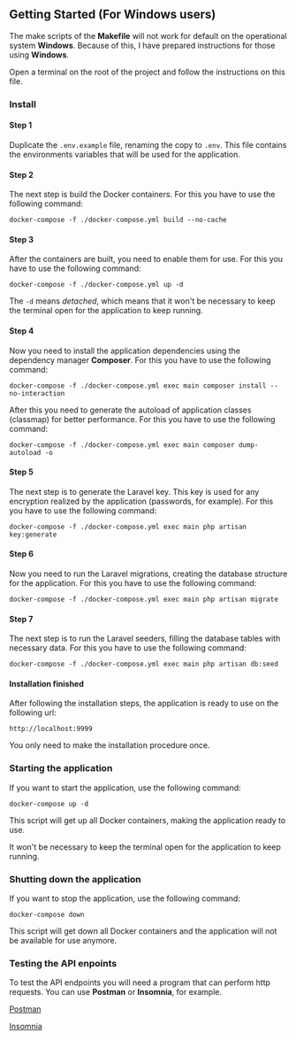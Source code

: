## Getting Started (For Windows users)

The make scripts of the **Makefile** will not work for default on the operational system **Windows**. Because of this, I have prepared instructions for those using **Windows**.

Open a terminal on the root of the project and follow the instructions on this file.

### Install

#### Step 1

Duplicate the `.env.example` file, renaming the copy to `.env`. This file contains the environments variables that will be used for the application.

#### Step 2

The next step is build the Docker containers. For this you have to use the following command:

```
docker-compose -f ./docker-compose.yml build --no-cache
```

#### Step 3

After the containers are built, you need to enable them for use. For this you have to use the following command:

```
docker-compose -f ./docker-compose.yml up -d
```

The `-d` means *detached*, which means that it won't be necessary to keep the terminal open for the application to keep running.

#### Step 4

Now you need to install the application dependencies using the dependency manager **Composer**. For this you have to use the following command:

```
docker-compose -f ./docker-compose.yml exec main composer install --no-interaction
```

After this you need to generate the autoload of application classes (classmap) for better performance. For this you have to use the following command:

```
docker-compose -f ./docker-compose.yml exec main composer dump-autoload -o
```

#### Step 5

The next step is to generate the Laravel key. This key is used for any encryption realized by the application (passwords, for example). For this you have to use the following command:

```
docker-compose -f ./docker-compose.yml exec main php artisan key:generate
```

#### Step 6

Now you need to run the Laravel migrations, creating the database structure for the application. For this you have to use the following command:

```
docker-compose -f ./docker-compose.yml exec main php artisan migrate
```

#### Step 7

The next step is to run the Laravel seeders, filling the database tables with necessary data. For this you have to use the following command:

```
docker-compose -f ./docker-compose.yml exec main php artisan db:seed
```

#### Installation finished

After following the installation steps, the application is ready to use on the following url:

```
http://localhost:9999
```

You only need to make the installation procedure once.

### Starting the application

If you want to start the application, use the following command:

```
docker-compose up -d
```

This script will get up all Docker containers, making the application ready to use.

It won't be necessary to keep the terminal open for the application to keep running.

### Shutting down the application

If you want to stop the application, use the following command:

```
docker-compose down
```

This script will get down all Docker containers and the application will not be available for use anymore.

### Testing the API enpoints

To test the API endpoints you will need a program that can perform http requests. You can use **Postman** or **Insomnia**, for example.

[Postman](https://www.postman.com/downloads/)

[Insomnia](https://insomnia.rest/download)